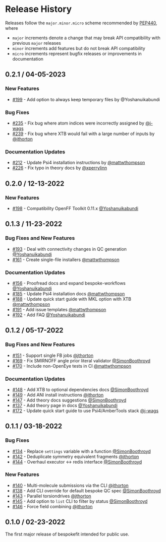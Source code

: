 # Release History

Releases follow the ``major.minor.micro`` scheme recommended by
[PEP440](https://www.python.org/dev/peps/pep-0440/#final-releases), where

* `major` increments denote a change that may break API compatibility with previous `major` releases
* `minor` increments add features but do not break API compatibility
* `micro` increments represent bugfix releases or improvements in documentation

<!--## Version / Date DD-MM-YYYY -->

## 0.2.1 / 04-05-2023

### New Features
* [#199] - Add option to always keep temporary files by @Yoshanuikabundi

### Bug Fixes
* [#235] - Fix bug where atom indices were incorrectly assigned by [@j-wags]
* [#239] - Fix bug where XTB would fail with a large number of inputs by [@jthorton]

### Documentation Updates
* [#212] - Update Psi4 installation instructions by [@mattwthompson]
* [#226] - Fix typo in theory docs by [@xperrylinn]

## 0.2.0 / 12-13-2022

### New Features

* [#198] - Compatibility OpenFF Toolkit 0.11.x [@Yoshanuikabundi]


## 0.1.3 / 11-23-2022

### Bug Fixes and New Features

* [#193] - Deal with connectivity changes in QC generation [@Yoshanuikabundi]
* [#161] - Create single-file installers [@mattwthompson]

### Documentation Updates

* [#156] - Proofread docs and expand bespoke-workflows [@Yoshanuikabundi]
* [#185] - Update Psi4 installation docs [@mattwthompson]
* [#188] - Update quick start guide with MKL option with XTB [@mattwthompson]
* [#191] - Add issue templates [@mattwthompson]
* [#192] - Add FAQ [@Yoshanuikabundi]


## 0.1.2 / 05-17-2022

### Bug Fixes and New Features

* [#151] - Support single FB jobs [@jthorton]
* [#169] - Fix SMIRNOFF angle prior literal validator [@SimonBoothroyd]
* [#170] - Include non-OpenEye tests in CI [@mattwthompson]

### Documentation Updates

* [#148] - Add XTB to optional dependencies docs [@SimonBoothroyd]
* [#149] - Add ANI install instructions [@jthorton]
* [#147] - Add theory docs suggestions [@SimonBoothroyd]
* [#137] - Add theory page in docs [@Yoshanuikabundi]
* [#172] - Update quick start guide to use Psi4/AmberTools stack [@j-wags]


## 0.1.1 / 03-18-2022

### Bug Fixes

* [#134] - Replace `settings` variable with a function [@SimonBoothroyd]
* [#142] - Deduplicate symmetry equivalent fragments [@jthorton]
* [#144] - Overhaul executor <-> redis interface [@SimonBoothroyd]

### New Features

* [#140] - Multi-molecule submissions via the CLI [@jthorton]
* [#138] - Add CLI override for default bespoke QC spec [@SimonBoothroyd]
* [#143] - Parallel torsiondrives [@jthorton]
* [#145] - Add option to `list` CLI to filter by status [@SimonBoothroyd]
* [#146] - Force field combining [@jthorton]

## 0.1.0 / 02-23-2022

The first major release of bespokefit intended for public use.


[#134]: https://github.com/openforcefield/openff-bespokefit/pull/134
[#137]: https://github.com/openforcefield/openff-bespokefit/pull/137
[#138]: https://github.com/openforcefield/openff-bespokefit/pull/138
[#140]: https://github.com/openforcefield/openff-bespokefit/pull/140
[#142]: https://github.com/openforcefield/openff-bespokefit/pull/142
[#143]: https://github.com/openforcefield/openff-bespokefit/pull/143
[#144]: https://github.com/openforcefield/openff-bespokefit/pull/144
[#145]: https://github.com/openforcefield/openff-bespokefit/pull/145
[#146]: https://github.com/openforcefield/openff-bespokefit/pull/146
[#147]: https://github.com/openforcefield/openff-bespokefit/pull/147
[#148]: https://github.com/openforcefield/openff-bespokefit/pull/148
[#149]: https://github.com/openforcefield/openff-bespokefit/pull/149
[#151]: https://github.com/openforcefield/openff-bespokefit/pull/151
[#156]: https://github.com/openforcefield/openff-bespokefit/pull/156
[#161]: https://github.com/openforcefield/openff-bespokefit/pull/161
[#169]: https://github.com/openforcefield/openff-bespokefit/pull/169
[#170]: https://github.com/openforcefield/openff-bespokefit/pull/170
[#172]: https://github.com/openforcefield/openff-bespokefit/pull/172
[#185]: https://github.com/openforcefield/openff-bespokefit/pull/185
[#188]: https://github.com/openforcefield/openff-bespokefit/pull/188
[#191]: https://github.com/openforcefield/openff-bespokefit/pull/191
[#192]: https://github.com/openforcefield/openff-bespokefit/pull/192
[#193]: https://github.com/openforcefield/openff-bespokefit/pull/193
[#198]: https://github.com/openforcefield/openff-bespokefit/pull/198
[#199]: https://github.com/openforcefield/openff-bespokefit/pull/199
[#212]: https://github.com/openforcefield/openff-bespokefit/pull/212
[#226]: https://github.com/openforcefield/openff-bespokefit/pull/226
[#235]: https://github.com/openforcefield/openff-bespokefit/pull/235
[#239]: https://github.com/openforcefield/openff-bespokefit/pull/239
[#243]: https://github.com/openforcefield/openff-bespokefit/pull/243


[@Yoshanuikabundi]: https://github.com/Yoshanuikabundi
[@mattwthompson]: https://github.com/mattwthompson
[@j-wags]: https://github.com/j-wags
[@jthorton]: https://github.com/jthorton
[@SimonBoothroyd]: https://github.com/SimonBoothroyd
[@xperrylinn]: https://github.com/xperrylinn
